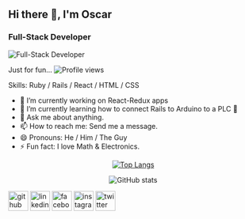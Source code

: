 ## Hi there 👋, I'm Oscar
### Full-Stack Developer
![Full-Stack Developer](https://pbs.twimg.com/profile_banners/3181264032/1573947043/1500x500)

Just for fun... ![Profile views](https://gpvc.arturio.dev/oscardelalanza)  

Skills: Ruby / Rails / React / HTML / CSS

- 🔭 I’m currently working on React-Redux apps 
- 🌱 I’m currently learning how to connect Rails to Arduino to a PLC  🔌 
- 💬 Ask me about anything. 
- 📫 How to reach me: Send me a message. 
- 😄 Pronouns: He / Him / The Guy 
- ⚡ Fun fact: I love Math & Electronics.

<div align="center">
  
[![Top Langs](https://github-readme-stats.vercel.app/api/top-langs/?username=oscardelalanza&theme=merko)](https://github.com/anuraghazra/github-readme-stats)

![GitHub stats](https://github-readme-stats.vercel.app/api?username=oscardelalanza&show_icons=true&count_private=true&theme=radical)  

</div>


<div>

[<img src='https://cdn.jsdelivr.net/npm/simple-icons@3.0.1/icons/github.svg' alt='github' height='40'>](https://github.com/oscardelalanza)
[<img src='https://cdn.jsdelivr.net/npm/simple-icons@3.0.1/icons/linkedin.svg' alt='linkedin' height='40'>](https://www.linkedin.com/in/oscardelalanza/)
[<img src='https://cdn.jsdelivr.net/npm/simple-icons@3.0.1/icons/facebook.svg' alt='facebook' height='40'>](https://www.facebook.com/oscar.mendoza.31924)
[<img src='https://cdn.jsdelivr.net/npm/simple-icons@3.0.1/icons/instagram.svg' alt='instagram' height='40'>](https://www.instagram.com/oscardelalanza/)
[<img src='https://cdn.jsdelivr.net/npm/simple-icons@3.0.1/icons/twitter.svg' alt='twitter' height='40'>](https://twitter.com/oscardelalanza) 

</div>
